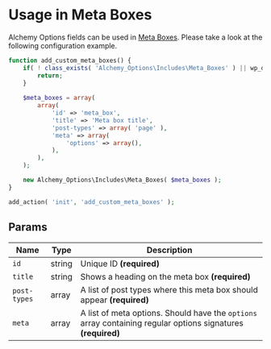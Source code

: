 # Usage in Meta Boxes

Alchemy Options fields can be used in [Meta Boxes](https://developer.wordpress.org/plugins/metadata/custom-meta-boxes/). Please take a look at the following configuration example.

```php
function add_custom_meta_boxes() {
    if( ! class_exists( 'Alchemy_Options\Includes\Meta_Boxes' ) || wp_doing_ajax() ) {
        return;
    }
    
    $meta_boxes = array(
        array(
            'id' => 'meta_box',
            'title' => 'Meta box title',
            'post-types' => array( 'page' ),
            'meta' => array(
                'options' => array(),
            ),
        ),
    );

    new Alchemy_Options\Includes\Meta_Boxes( $meta_boxes );
}

add_action( 'init', 'add_custom_meta_boxes' );
```

## Params

| Name | Type | Description |
| --- | --- | --- |
| `id` | string | Unique ID **(required)**
| `title` | string | Shows a heading on the meta box **(required)**
| `post-types` | array | A list of post types where this meta box should appear **(required)**
| `meta` | array | A list of meta options. Should have the `options` array containing regular options signatures **(required)**